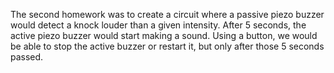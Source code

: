 The second homework was to create a circuit where a passive piezo buzzer would detect a knock louder than a given intensity. After 5 seconds, the active piezo buzzer would start making a sound. Using a button, we would be able to stop the active buzzer or restart it, but only after those 5 seconds passed.
